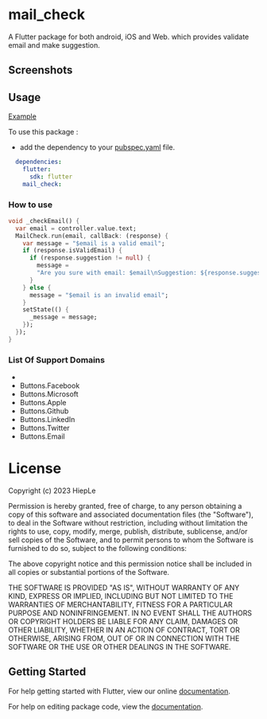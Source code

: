 # mail_check

A Flutter package for both android, iOS and Web. which provides validate email and make suggestion.

## Screenshots

[//]: # (<img src="https://github.com/parth58/Social-SignIn-Buttons/blob/master/screenshots/ss.png" height="400em" width="225em" />)

## Usage

[Example](https://github.com/parth58/Social-SignIn-Buttons/blob/master/example/lib/main.dart)

To use this package :

* add the dependency to your [pubspec.yaml](https://github.com/parth58/Social-SignIn-Buttons/blob/master/pubspec.yaml) file.

```yaml
  dependencies:
    flutter:
      sdk: flutter
    mail_check:
```

### How to use

```dart
void _checkEmail() {
  var email = controller.value.text;
  MailCheck.run(email, callBack: (response) {
    var message = "$email is a valid email";
    if (response.isValidEmail) {
      if (response.suggestion != null) {
        message =
        "Are you sure with email: $email\nSuggestion: ${response.suggestion?.fullEmail}";
      }
    } else {
      message = "$email is an invalid email";
    }
    setState(() {
      _message = message;
    });
  });
}

```

### List Of Support Domains
* 
* Buttons.Facebook
* Buttons.Microsoft
* Buttons.Apple
* Buttons.Github
* Buttons.LinkedIn
* Buttons.Twitter
* Buttons.Email


# License
Copyright (c) 2023 HiepLe

Permission is hereby granted, free of charge, to any person obtaining a copy
of this software and associated documentation files (the "Software"), to deal
in the Software without restriction, including without limitation the rights
to use, copy, modify, merge, publish, distribute, sublicense, and/or sell
copies of the Software, and to permit persons to whom the Software is
furnished to do so, subject to the following conditions:

The above copyright notice and this permission notice shall be included in all
copies or substantial portions of the Software.

THE SOFTWARE IS PROVIDED "AS IS", WITHOUT WARRANTY OF ANY KIND, EXPRESS OR
IMPLIED, INCLUDING BUT NOT LIMITED TO THE WARRANTIES OF MERCHANTABILITY,
FITNESS FOR A PARTICULAR PURPOSE AND NONINFRINGEMENT. IN NO EVENT SHALL THE
AUTHORS OR COPYRIGHT HOLDERS BE LIABLE FOR ANY CLAIM, DAMAGES OR OTHER
LIABILITY, WHETHER IN AN ACTION OF CONTRACT, TORT OR OTHERWISE, ARISING FROM,
OUT OF OR IN CONNECTION WITH THE SOFTWARE OR THE USE OR OTHER DEALINGS IN THE
SOFTWARE.


## Getting Started

For help getting started with Flutter, view our online [documentation](https://flutter.io/).

For help on editing package code, view the [documentation](https://flutter.io/developing-packages/).
